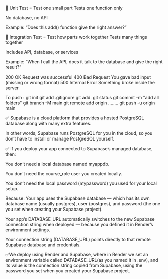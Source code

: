 

🧪 Unit Test = Test one small part
Tests one function only

No database, no API

Example:
“Does this add() function give the right answer?”

🔗 Integration Test = Test how parts work together
Tests many things together

Includes API, database, or services

Example:
“When I call the API, does it talk to the database and give the right result?”


200	OK	Request was successful
400	Bad Request	You gave bad input (missing or wrong format)
500	Internal Error	Something broke inside the server

To push :
git init
git add .gitignore
git add. 
git status
git commit -m "add all folders"
git branch -M main
git remote add origin ........
git push -u origin main


✅ Supabase is a cloud platform that provides a hosted PostgreSQL database along with many extra features.

In other words, Supabase runs PostgreSQL for you in the cloud, so you don’t have to install or manage PostgreSQL yourself.

✅  If you deploy your app connected to Supabase’s managed database, then:

You don’t need a local database named myappdb.

You don’t need the course_role user you created locally.

You don’t need the local password (mypassword) you used for your local setup.

Because:
Your app uses the Supabase database — which has its own database name (usually postgres), user (postgres), and password (the one you set when creating your Supabase project).

Your app’s DATABASE_URL automatically switches to the new Supabase connection string when deployed — because you defined it in Render’s environment settings.

Your connection string (DATABASE_URL) points directly to that remote Supabase database and credentials.


✅We deploy using Render and Supabase, where in Render we set an environment variable called DATABASE_URL(as you named it in .env), and its value is the connection string copied from Supabase, using the password you set when you created your Supabase project.









